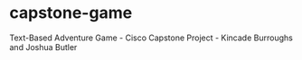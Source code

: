 # capstone-game
Text-Based Adventure Game - Cisco Capstone Project - Kincade Burroughs and Joshua Butler

